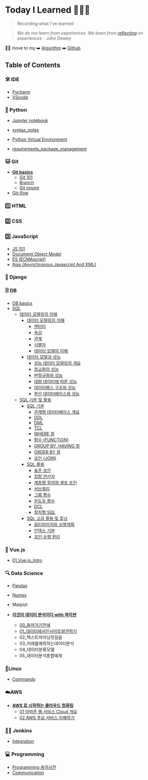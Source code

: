 # Today I Learned 👨🏻‍💻

> Recording what I've learned 

> *We do not learn from experiences. We learn from [reflecting](reflecting.md) on experiences* - John Dewey

🙋‍♂️ move to my ➡️ [Algorithm](https://pyohamen.gitbook.io/algorithm/) ➡️ [Github](https://github.com/pyohamen)



## Table of Contents

### 🛠 IDE

* [Pycharm](ide/pycharm.md)
* [VScode](ide/vscode.md)

### 🐍 Python

- [Jupyter notebook](Python/jupyter.md)

* [syntax\_notes](Python/00_personal_notes.md)

* [Python Virtual Environment](Python/python_virtual_environment.md)
* [requirements_package_management](Python/requirements.md)

### 🐱 Git

* [**Git basics**](./)
  * [Git 101](Git/Git_basics/git_101.md)
  * [Branch](Git/Git_basics/branch.md)
  * [Git ignore](git/git_basics/git_ignore.md)
* [Git-flow](git/git-flow.md)

### 1️⃣ HTML

### 2️⃣ CSS

### 3️⃣ JavaScript

* [JS 101](javascript/js_101.md)
* [Document Object Model](javascript/dom.md)
* [ES \(ECMAscript\)](javascript/es.md)
* [Ajax \(Asynchronous Javascript And XML\)](javascript/ajax.md)

### 🔫 Django

### 🗄 DB

* [DB basics](db/db_basics.md)
* [SQL]()
  * [데이터 모델링의 이해]()
    * [데이터 모델링의 이해]()
      * [엔터티](db/SQL/데이터모델링의이해/데이터모델링의이해/엔터티.md)
      * [속성](db/SQL/데이터모델링의이해/데이터모델링의이해/속성.md)
      * [관계](db/SQL/데이터모델링의이해/데이터모델링의이해/관계.md)
      * [식별자](db/SQL/데이터모델링의이해/데이터모델링의이해/식별자.md)
      * [데이터 모델의 이해](db/SQL/데이터모델링의이해/데이터모델링의이해/데이터모델의이해.md)
    * [데이터 모델과 성능]()
      * [성능 데이터 모델링의 개요](db/SQL/데이터모델링의이해/데이터모델과성능/성능데이터모델링의개요.md)
      * [정교화의 성능](db/SQL/데이터모델링의이해/데이터모델과성능/정교화의성능.md)
      * [반정규화와 성능](db/SQL/데이터모델링의이해/데이터모델과성능/반정규화와성능.md)
      * [대량 데이터에 따른 성능](db/SQL/데이터모델링의이해/데이터모델과성능/대량데이터에따른성능.md)
      * [데이터벵스 구조와 성능](db/SQL/데이터모델링의이해/데이터모델과성능/데이터베이스구조와성능.md)
      * [분산 데이터베이스와 성능](db/SQL/데이터모델링의이해/데이터모델과성능/분산데이터베이스와성능.md)
  * [SQL 기본 및 활용]()
    * [SQL 기본]()
      - [관계형 데이터베이스 개요](db/SQL/SQL기본및활용/SQL기본/관계형데이터베이스개요.md)
      - [DDL](db/SQL/SQL기본및활용/SQL기본/DDL.md)
      - [DML](db/SQL/SQL기본및활용/SQL기본/DML.md)
      - [TCL](db/SQL/SQL기본및활용/SQL기본/TCL.md)
      - [WHERE 절](db/SQL/SQL기본및활용/SQL기본/WHERE절.md)
      - [함수 (FUNCTION)](db/SQL/SQL기본및활용/SQL기본/함수.md)
      - [GROUP BY, HAVING 절](db/SQL/SQL기본및활용/SQL기본/GROUPBY,HAVING절.md)
      - [ORDER BY 절](db/SQL/SQL기본및활용/SQL기본/ORDERBY절.md)
      - [조인 (JOIN)](db/SQL/SQL기본및활용/SQL기본/조인.md)
    * [SQL 활용]()
      - [표준 조인](db/SQL/SQL기본및활용/SQL활용/표준조인.md)
      - [집합 연산자](db/SQL/SQL기본및활용/SQL활용/집합연산자.md)
      - [계층형 질의와 셀프 조인](db/SQL/SQL기본및활용/SQL활용/계층형질의와셀프조인.md)
      - [서브쿼리](db/SQL/SQL기본및활용/SQL활용/서브쿼리.md)
      - [그룹 함수](db/SQL/SQL기본및활용/SQL활용/그룹함수.md)
      - [윈도우 함수](db/SQL/SQL기본및활용/SQL활용/윈도우함수.md)
      - [DCL](db/SQL/SQL기본및활용/SQL활용/DCL.md)
      - [절차형 SQL](db/SQL/SQL기본및활용/SQL활용/절차형SQL.md)
    * [SQL 고급 활용 및 튜닝]()
      - [옵티마이저와 실행계획](db/SQL/SQL기본및활용/SQL고급활용및튜닝/옵티마이저와실행계획.md)
      - [인덱스 기본](db/SQL/SQL기본및활용/SQL고급활용및튜닝/인덱스기본.md)
      - [조인 수행 원리](db/SQL/SQL기본및활용/SQL고급활용및튜닝/조인수행원리.md)

### 🎨 Vue.js

* [01\_Vue.js\_Intro](vue.js/01_vue.js_intro.md)

### 🔍 Data Science

- [Pandas](Data_Science/pandas.md)
- [Numpy](Data_Science/numpy.md)
- Matplot

- [**이것이 데이터 분석이다 with 파이썬**]()
  - [00_들어가기전에](Data_Science/00_들어가기전에.md)
  - [01_데이터에서인사이트발견하기](Data_Science/01_데이터에서인사이트발견하기.md)
  - 02_텍스트마이닝첫걸음
  - 03_미래를예측하는데이터분석
  - 04_데이터분류모델
  - 05_데이터분석종합예제

### 🐧Linux

* [Commands](linux/command.md)

### ☁️AWS

* [**AWS 로 시작하는 클라우드 컴퓨팅**](./)
  * [01 아마존 웹 서비스 Cloud 개요](aws/aws-_-_-_/01_-_cloud.md)
  * [02 AWS 주요 서비스 이해하기](aws/aws-_-_-_/02_aws.md)

### 🤵🏻 Jenkins

- [Integration](/jenkins/jenkins연동.pdf)

### 💻 Programming

* [Programming 용어사전](programming/cs_.md)
* [Communication](programming/communication.md)

